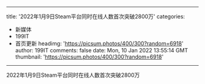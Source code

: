 
---
title: '2022年1月9日Steam平台同时在线人数首次突破2800万'
categories: 
 - 新媒体
 - 199IT
 - 首页更新
headimg: 'https://picsum.photos/400/300?random=6918'
author: 199IT
comments: false
date: Mon, 10 Jan 2022 13:55:14 GMT
thumbnail: 'https://picsum.photos/400/300?random=6918'
---

<div>   
2022年1月9日Steam平台同时在线人数首次突破2800万  
</div>
            